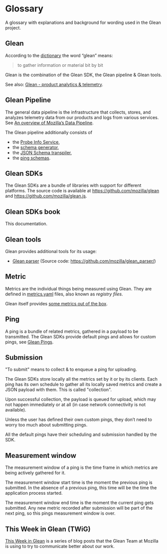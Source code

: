 # Glossary

A glossary with explanations and background for wording used in the Glean project.

## Glean

According to the [dictionary](https://www.merriam-webster.com/dictionary/glean) the word “glean” means:

> to gather information or material bit by bit

Glean is the combination of the Glean SDK, the Glean pipeline & Glean tools.

See also: [Glean - product analytics & telemetry](https://docs.telemetry.mozilla.org/concepts/glean/glean.html).

## Glean Pipeline

The general data pipeline is the infrastructure that collects, stores, and analyzes telemetry data from our products and logs from various services.
See [An overview of Mozilla’s Data Pipeline](https://docs.telemetry.mozilla.org/concepts/pipeline/gcp_data_pipeline.html).

The Glean pipeline additionally consists of

* the [Probe Info Service](https://github.com/mozilla/probe-scraper#glean-metrics-data-files),
* the [schema generator](https://github.com/mozilla/mozilla-schema-generator/),
* the [JSON Schema transpiler](https://github.com/mozilla/jsonschema-transpiler),
* the [ping schemas](https://github.com/mozilla-services/mozilla-pipeline-schemas).

## Glean SDKs

The Glean SDKs are a bundle of libraries with support for different platforms.
The source code is available at <https://github.com/mozilla/glean> and <https://github.com/mozilla/glean.js>.

## Glean SDKs book

This documentation.

## Glean tools

Glean provides additional tools for its usage:

* [Glean parser](https://mozilla.github.io/glean_parser/) (Source code: <https://github.com/mozilla/glean_parser/>)


## Metric

Metrics are the individual things being measured using Glean.
They are defined in [metrics.yaml](../reference/yaml/metrics.md) files, also known as _registry files_.

Glean itself provides [some metrics out of the box](../user/collected-metrics/metrics.md).

## Ping

A ping is a bundle of related metrics, gathered in a payload to be transmitted.
The Glean SDKs provide default pings and allows for custom pings, see [Glean Pings](../user/pings/index.md).

## Submission

"To submit" means to collect & to enqueue a ping for uploading.

The Glean SDKs store locally all the metrics set by it or by its clients.
Each ping has its own schedule to gather all its locally saved metrics and create a JSON payload with them. This is called "collection".

Upon successful collection, the payload is queued for upload, which may not happen immediately or at all (in case network connectivity is not available).

Unless the user has defined their own custom pings, they don’t need to worry too much about submitting pings.

All the default pings have their scheduling and submission handled by the SDK.

## Measurement window

The measurement window of a ping is the time frame in which metrics are being actively gathered for it.

The measurement window start time is the moment the previous ping is submitted. In the absence of a previous ping, this time will be the time the application process started.

The measurement window end time is the moment the current ping gets submitted. Any new metric recorded after submission will be part of the next ping, so this pings measurement window is over.


## This Week in Glean (TWiG)

[This Week in Glean](twig.md) is a series of blog posts that the Glean Team at Mozilla is using to try to communicate better about our work.
